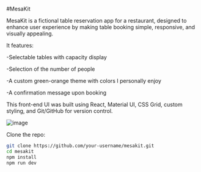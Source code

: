 #MesaKit

MesaKit is a fictional table reservation app for a restaurant, designed to enhance user experience by making table booking simple, responsive, and visually appealing.

  It features:

-Selectable tables with capacity display

-Selection of the number of people

-A custom green-orange theme with colors I personally enjoy

-A confirmation message upon booking

This front-end UI was built using React, Material UI, CSS Grid, custom styling, and Git/GitHub for version control.

![image](https://github.com/user-attachments/assets/7dec56ac-54c5-4aec-9665-16124cb4bae2)







Clone the repo:
```bash
git clone https://github.com/your-username/mesakit.git
cd mesakit
npm install
npm run dev
